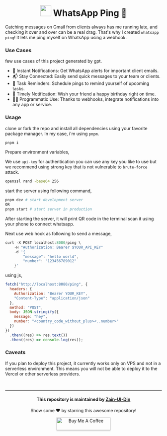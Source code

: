 <div align="center">

<h1>
<img src="https://github.com/Zain-ul-din/whatsapp-ai-bot/assets/78583049/d31339cf-b4ae-450e-95b9-53d21e4641a0" width="35" height="35"/>
WhatsApp Ping 🔔</h1>
</div>

Catching messages on Gmail from clients always has me running late, and checking it over and over can be a real drag. That's why I created `whatsapp ping`! It lets me ping myself on WhatsApp using a webhook.

### Use Cases

few use cases of this project generated by gpt.

- 🔔 Instant Notifications: Get WhatsApp alerts for important client emails.
- 📬 Stay Connected: Easily send quick messages to your team or clients.
- 📅 Task Reminders: Schedule pings to remind yourself of upcoming tasks.
- 🎉 Timely Notification: Wish your friend a happy birthday right on time.
- 👨‍💻 Programmatic Use: Thanks to webhooks, integrate notifications into any app or service.

### Usage

clone or fork the repo and install all dependencies using your favorite package manager. In my case, i'm using `pnpm`.

```bash
pnpm i
```

Prepare environment variables,

We use `api-key` for authentication you can use any key you like to use but we recommend using strong key that is not vulnerable to `brute-force` attack.

```bash
openssl rand -base64 256
```

start the server using following command,

```bash
pnpm dev # start development server
OR
pnpm start # start server in production
```

After starting the server, it will print QR code in the terminal scan it using your phone to connect whatsapp.

Next use web hook as following to send a message,

```c
curl -X POST localhost:8080/ping \
    -H "Authorization: Bearer $YOUR_API_KEY"
    -d '{
        "message": "hello world",
        "number": "123456789012"
    }'
```

using js,

```js
fetch("http://localhost:8080/ping", {
  headers: {
    Authorization: "Bearer YOUR_KEY",
    "Content-Type": "application/json"
  },
  method: "POST",
  body: JSON.stringify({
    message: "hey",
    number: "<country_code_without_plus><..number>"
  })
})
  .then((res) => res.text())
  .then((res) => console.log(res));
```

### Caveats

If you plan to deploy this project, it currently works only on VPS and not in a serverless environment. This means you will not be able to deploy it to the Vercel or other serverless providers.

<br>

---

<div align="center">
<h4 font-weight="bold">This repository is maintained by <a href="https://github.com/Zain-ul-din">Zain-Ul-Din</a></h4>
<p> Show some ❤️ by starring this awesome repository! </p>
</div>

<div align="center">
<a href="https://www.buymeacoffee.com/zainuldin" target="_blank"><img src="https://www.buymeacoffee.com/assets/img/custom_images/orange_img.png" alt="Buy Me A Coffee" style="height: 41px !important;width: 174px !important;box-shadow: 0px 3px 2px 0px rgba(190, 190, 190, 0.5) !important;-webkit-box-shadow: 0px 3px 2px 0px rgba(190, 190, 190, 0.5) !important;" ></a>

</div>
